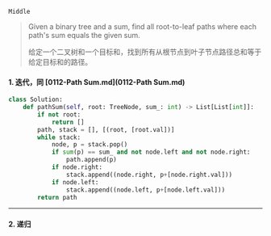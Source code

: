 `Middle` 

> Given a binary tree and a sum, find all root-to-leaf paths where each path's sum equals the given sum.
>
> 给定一个二叉树和一个目标和，找到所有从根节点到叶子节点路径总和等于给定目标和的路径。

#### 1. 迭代，同 [0112-Path Sum.md](0112-Path Sum.md) 

```python
class Solution:
    def pathSum(self, root: TreeNode, sum_: int) -> List[List[int]]:
        if not root:
            return []
        path, stack = [], [(root, [root.val])]
        while stack:
            node, p = stack.pop()
            if sum(p) == sum_ and not node.left and not node.right:
                path.append(p)
            if node.right:
                stack.append((node.right, p+[node.right.val]))
            if node.left:
                stack.append((node.left, p+[node.left.val]))
        return path
```

---

#### 2. 递归

